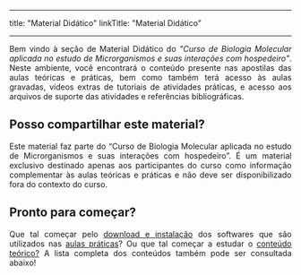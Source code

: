 
---
title: "Material Didático"
linkTitle: "Material Didático"

---
<div align="justify">
Bem vindo à seção de Material Didático do <i>"Curso de Biologia Molecular aplicada no estudo de Microrganismos e suas interações com hospedeiro"</i>. Neste ambiente, você encontrará o conteúdo presente nas apostilas das aulas teóricas e práticas, bem como também terá acesso às aulas gravadas, vídeos extras de tutoriais de atividades práticas, e acesso aos arquivos de suporte das atividades e referências bibliográficas.
</div>

## Posso compartilhar este material?

<div align="justify">
Este material faz parte do “Curso de Biologia Molecular aplicada no estudo de Microrganismos e suas interações com hospedeiro”. É um material exclusivo destinado apenas aos participantes do curso como informação complementar às aulas teóricas e práticas e não deve ser disponibilizado fora do contexto do curso.
</div>

## Pronto para começar?

<div align="justify">
Que tal começar pelo <a href="https://gstreinamentoeconsultoria.netlify.app/biologia_molecular/2023_01/download">download e instalação</a> dos softwares que são utilizados nas <a href="https://gstreinamentoeconsultoria.netlify.app/biologia_molecular/2023_01/praticas">aulas práticas</a>? Ou que tal começar a estudar o <a href="https://gstreinamentoeconsultoria.netlify.app/biologia_molecular/2023_01/teoricas">conteúdo teórico?</a> A lista completa dos conteúdos também pode ser consultada abaixo!
</div>

